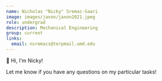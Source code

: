 ```yaml
---
name: Nicholas "Nicky" Sremac-Saari
image: images/jaxon/jaxon2021.jpeg
role: undergrad
description: Mechanical Engineering
group: current
links:
  email: nsremacs@terpmail.umd.edu
---
```


👋 Hi, I'm Nicky!




Let me know if you have any questions on my particular tasks!
